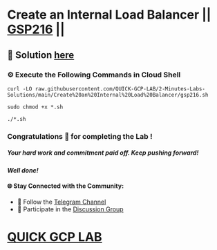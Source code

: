 # Create an Internal Load Balancer || [GSP216](https://www.cloudskillsboost.google/focuses/1250?parent=catalog) ||

## 🔑 Solution [here](https://youtu.be/Ep1zgy8SvOs)

### ⚙️ Execute the Following Commands in Cloud Shell

```
curl -LO raw.githubusercontent.com/QUICK-GCP-LAB/2-Minutes-Labs-Solutions/main/Create%20an%20Internal%20Load%20Balancer/gsp216.sh

sudo chmod +x *.sh

./*.sh
```

### Congratulations 🎉 for completing the Lab !

##### *Your hard work and commitment paid off. Keep pushing forward!*

#### *Well done!*

#### 🌐 **Stay Connected with the Community:**  
- 📢 Follow the [Telegram Channel](https://t.me/quickgcplab)  
- 💬 Participate in the [Discussion Group](https://t.me/quickgcplabchats)

# [QUICK GCP LAB](https://www.youtube.com/@quickgcplab)
